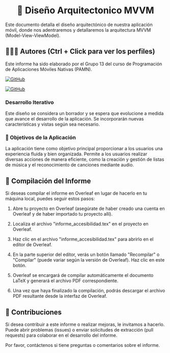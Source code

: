 <h1 align="center">📄 Diseño Arquitectonico MVVM</h1>

Este documento detalla el diseño arquitectónico de nuestra aplicación móvil, donde nos adentraremos y detallaremos la arquitectura MVVM (Model-View-ViewModel).

## 🙆👨‍💻 Autores (Ctrl + Click para ver los perfiles)
Este informe ha sido elaborado por el Grupo 13 del curso de Programación de Aplicaciones Móviles Nativas (PAMN).
  
[![GitHub](https://img.shields.io/badge/GitHub-Ana%20del%20Carmen%20Santana%20Ojeda-red?style=flat-square&logo=github)](https://github.com/AnaSantana016)

[![GitHub](https://img.shields.io/badge/GitHub-Alejandro%20David%20Arzola%20Saavedra-blue?style=flat-square&logo=github)](https://github.com/AlejandroDavidArzolaSaavedra)
  

### Desarrollo Iterativo

Este diseño se considera un borrador y se espera que evolucione a medida que avance el desarrollo de la aplicación. Se incorporarán nuevas características y vistas según sea necesario.

### 📑 Objetivos de la Aplicación

La aplicación tiene como objetivo principal proporcionar a los usuarios una experiencia fluida y bien organizada. Permite a los usuarios realizar diversas acciones de manera eficiente, como la creación y gestión de listas de música y el reconocimiento de canciones mediante audio.

## 📄 Compilación del Informe
Si deseas compilar el informe en Overleaf en lugar de hacerlo en tu máquina local, puedes seguir estos pasos:

1. Abre tu proyecto en Overleaf (asegúrate de haber creado una cuenta en Overleaf y de haber importado tu proyecto allí).

2. Localiza el archivo "informe_accesibilidad.tex" en el proyecto en Overleaf.

3. Haz clic en el archivo "informe_accesibilidad.tex" para abrirlo en el editor de Overleaf.

4. En la parte superior del editor, verás un botón llamado "Recompilar" o "Compilar" (puede variar según la versión de Overleaf). Haz clic en este botón.

5. Overleaf se encargará de compilar automáticamente el documento LaTeX y generará el archivo PDF correspondiente.

6. Una vez que haya finalizado la compilación, podrás descargar el archivo PDF resultante desde la interfaz de Overleaf.

## 🤝 Contribuciones
Si desea contribuir a este informe o realizar mejoras, le invitamos a hacerlo. Puede abrir problemas (issues) o enviar solicitudes de extracción (pull requests) para colaborar en el desarrollo del informe.

Por favor, contáctenos si tiene preguntas o comentarios sobre el informe.

